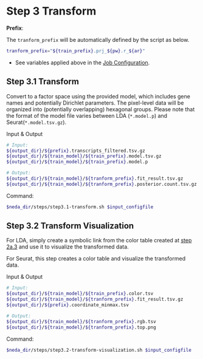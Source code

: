 # Step 3 Transform 

**Prefix**:

The `tranform_prefix` will be automatically defined by the script as below.
```bash
tranform_prefix="${train_prefix}.prj_${pw}.r_${ar}"
```
* See variables applied above in the [Job Configuration](./job_config.md).

## Step 3.1 Transform
Convert to a factor space using the provided model, which includes gene names and potentially Dirichlet parameters. The pixel-level data will be organized into (potentially overlapping) hexagonal groups. Please note that the format of the model file varies between LDA (`*.model.p`) and Seurat(`*.model.tsv.gz`).

Input & Output
```bash
# Input:
${output_dir}/${prefix}.transcripts_filtered.tsv.gz
${output_dir}/${train_model}/${train_prefix}.model.tsv.gz               # Only if the train model is defined as "Seurat"
${output_dir}/${train_model}/${train_prefix}.model.p                    # Only if the train model is defined as "LDA"

# Output:
${output_dir}/${train_model}/${tranform_prefix}.fit_result.tsv.gz
${output_dir}/${train_model}/${tranform_prefix}.posterior.count.tsv.gz
```

Command:
```bash
$neda_dir/steps/step3.1-transform.sh $input_configfile
```

## Step 3.2 Transform Visualization
For LDA, simply create a symbolic link from the color table created at [step 2a.3](step2a-LDA.md/#step-2a3-summarize-lda-factorization) and use it to visualize the transformed data.

For Seurat, this step creates a color table and visualize the transformed data. 

Input & Output
```bash
# Input:
${output_dir}/${train_model}/${train_prefix}.color.tsv                  # Only if the train model is defined as "LDA"
${output_dir}/${train_model}/${tranform_prefix}.fit_result.tsv.gz
${output_dir}/${prefix}.coordinate_minmax.tsv

# Output:
${output_dir}/${train_model}/${tranform_prefix}.rgb.tsv
${output_dir}/${train_model}/${tranform_prefix}.top.png
```

Command:
```bash
$neda_dir/steps/step3.2-transform-visualization.sh $input_configfile
```